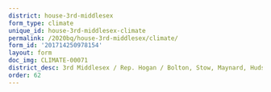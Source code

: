 ```yaml
---
district: house-3rd-middlesex
form_type: climate
unique_id: house-3rd-middlesex-climate
permalink: /2020bq/house-3rd-middlesex/climate/
form_id: '201714250978154'
layout: form
doc_img: CLIMATE-00071
district_desc: 3rd Middlesex / Rep. Hogan / Bolton, Stow, Maynard, Hudson
order: 62
---
```

